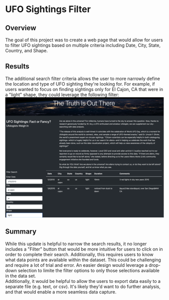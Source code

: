 # UFO Sightings Filter
## Overview
The goal of this project was to create a web page that would allow for users to filter UFO sightings based on multiple criteria including Date, City, State, Country, and Shape.
## Results
The additional search filter criteria allows the user to more narrowly define the location and type of UFO sighting they're looking for.  For example, if users wanted to focus on finding sightings only for El Cajon, CA that were in a "light" shape, they could leverage the following filter:
![FilterImage](FilterImage.png)
## Summary
While this update is helpful to narrow the search results, it no longer includes a "Filter" button that would be more intuitive for users to click on in order to complete their search.  Additionally, this requires users to know what data points are available within the dataset.  This could be challenging and require a lot of trial and error.  An easier design would leverage a drop-down selection to limite the filter options to only those selections available in the data set.  
Additionally, it would be helpful to allow the users to export data easily to a separate file (e.g. text, or csv).  It's likely they'd want to do further analysis, and that would enable a more seamless data capture. 